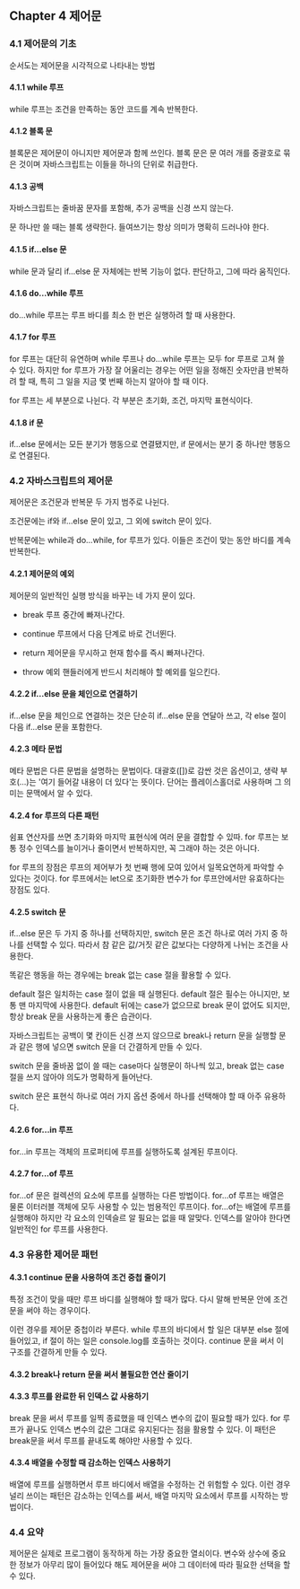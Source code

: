 ## Chapter 4 제어문

### 4.1 제어문의 기초

순서도는 제어문을 시각적으로 나타내는 방법

#### 4.1.1 while 루프

while 루프는 조건을 만족하는 동안 코드를 계속 반복한다.

#### 4.1.2 블록 문

블록문은 제어문이 아니지만 제어문과 함께 쓰인다.
블록 문은 문 여러 개를 중괄호로 묶은 것이며 자바스크립트는 이들을 하나의 단위로 취급한다.

#### 4.1.3 공백

자바스크립트는 줄바꿈 문자를 포함해, 추가 공백을 신경 쓰지 않는다.

문 하나만 쓸 때는 블록 생략한다.
들여쓰기는 항상 의미가 명확히 드러나야 한다.

#### 4.1.5 if...else 문

while 문과 달리 if...else 문 자체에는 반복 기능이 없다.
판단하고, 그에 따라 움직인다.

#### 4.1.6 do...while 루프

do...while 루프는 루프 바디를 최소 한 번은 실행하려 할 때 사용한다.

#### 4.1.7 for 루프

for 루프는 대단히 유연하며 while 루프나 do...while 루프는 모두 for 루프로 고쳐 쓸 수 있다.
하지만 for 루프가 가장 잘 어울리는 경우는 어떤 일을 정해진 숫자만큼 반복하려 할 때, 특히 그 일을 지금 몇 번째 하는지 알아야 할 때 이다.

for 루프는 세 부분으로 나뉜다.
각 부분은 초기화, 조건, 마지막 표현식이다.

#### 4.1.8 if 문

if...else 문에서는 모든 분기가 행동으로 연결됐지만, if 문에서는 분기 중 하나만 행동으로 연결된다.

### 4.2 자바스크립트의 제어문

제어문은 조건문과 반복문 두 가지 범주로 나뉜다.

조건문에는 if와 if...else 문이 있고, 그 외에 switch 문이 있다.

반복문에는 while과 do...while, for 루프가 있다.
이들은 조건이 맞는 동안 바디를 계속 반복한다.

#### 4.2.1 제어문의 예외

제어문의 일반적인 실행 방식을 바꾸는 네 가지 문이 있다.

- break
  루프 중간에 빠져나간다.

- continue
  루프에서 다음 단계로 바로 건너뛴다.

- return
  제어문을 무시하고 현재 함수를 즉시 빠져나간다.

- throw
  예외 핸들러에게 반드시 처리해야 할 예외를 일으킨다.

#### 4.2.2 if...else 문을 체인으로 연결하기

if...else 문을 체인으로 연결하는 것은 단순히 if...else 문을 연달아 쓰고, 각 else 절이 다음 if...else 문을 포함한다.

#### 4.2.3 메타 문법

메타 문법은 다른 문법을 설명하는 문법이다.
대괄호([])로 감싼 것은 옵션이고, 생략 부호(...)는 '여기 들어갈 내용이 더 있다'는 뜻이다.
단어는 플레이스홀더로 사용하며 그 의미는 문맥에서 알 수 있다.

#### 4.2.4 for 루프의 다른 패턴

쉼표 연산자를 쓰면 초기화와 마지막 표현식에 여러 문을 결합할 수 있따.
for 루프는 보통 정수 인덱스를 늘이거나 줄이면서 반복하지만, 꼭 그래야 하는 것은 아니다.

for 루프의 장점은 루프의 제어부가 첫 번째 행에 모여 있어서 일목요연하게 파악할 수 있다는 것이다.
for 루프에서는 let으로 초기화한 변수가 for 루프안에서만 유효하다는 장점도 있다.

#### 4.2.5 switch 문

if...else 문은 두 가지 중 하나를 선택하지만, switch 문은 조건 하나로 여러 가지 중 하나를 선택할 수 있다.
따라서 참 같은 값/거짓 같은 값보다는 다양하게 나뉘는 조건을 사용한다.

똑같은 행동을 하는 경우에는 break 없는 case 절을 활용할 수 있다.

default 절은 일치하는 case 절이 없을 때 실행된다.
default 절은 필수는 아니지만, 보통 맨 마지막에 사용한다.
default 뒤에는 case가 없으므로 break 문이 없어도 되지만, 항상 break 문을 사용하는게 좋은 습관이다.

자바스크립트는 공백이 몇 칸이든 신경 쓰지 않으므로 break나 return 문을 실행할 문과 같은 행에 넣으면 switch 문을 더 간결하게 만들 수 있다.

switch 문을 줄바꿈 없이 쓸 때는 case마다 실행문이 하나씩 있고, break 없는 case 절을 쓰지 않아야 의도가 명확하게 들어난다.

switch 문은 표현식 하나로 여러 가지 옵션 중에서 하나를 선택해야 할 때 아주 유용하다.

#### 4.2.6 for...in 루프

for...in 루프는 객체의 프로퍼티에 루프를 실행하도록 설계된 루프이다.

#### 4.2.7 for...of 루프

for...of 문은 컬렉션의 요소에 루프를 실행하는 다른 방법이다.
for...of 루프는 배열은 물론 이터러블 객체에 모두 사용할 수 있는 범용적인 루프이다.
for...of는 배열에 루프를 실행해야 하지만 각 요소의 인덱슬르 알 필요는 없을 때 알맞다.
인덱스를 알아야 한다면 일반적인 for 루프를 사용한다.

### 4.3 유용한 제어문 패턴

#### 4.3.1 continue 문을 사용하여 조건 중첩 줄이기

특정 조건이 맞을 때만 루프 바디를 실행해야 할 때가 많다.
다시 말해 반복문 안에 조건문을 써야 하는 경우이다.

이런 경우를 제어문 중첩이라 부른다.
while 루프의 바디에서 할 일은 대부분 else 절에 들어있고, if 절이 하는 일은 console.log를 호출하는 것이다.
continue 문을 써서 이 구조를 간결하게 만들 수 있다.

#### 4.3.2 break나 return 문을 써서 불필요한 연산 줄이기

#### 4.3.3 루프를 완료한 뒤 인덱스 값 사용하기

break 문을 써서 루프를 일찍 종료했을 때 인덱스 변수의 값이 필요할 때가 있다.
for 루프가 끝나도 인덱스 변수의 값은 그대로 유지된다는 점을 활용할 수 있다.
이 패턴은 break문을 써서 루프를 끝내도록 해야만 사용할 수 있다.

#### 4.3.4 배열을 수정할 때 감소하는 인덱스 사용하기

배열에 루프를 실행하면서 루프 바디에서 배열을 수정하는 건 위험할 수 있다.
이런 경우 널리 쓰이는 패턴은 감소하는 인덱스를 써서, 배열 마지막 요소에서 루프를 시작하는 방법이다.

### 4.4 요약

제어문은 실제로 프로그램이 동작하게 하는 가장 중요한 열쇠이다.
변수와 상수에 중요한 정보가 아무리 많이 들어있다 해도 제어문을 써야 그 데이터에 따라 필요한 선택을 할 수 있다.
